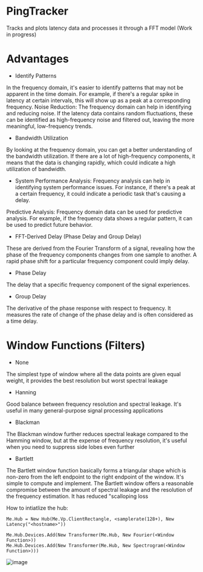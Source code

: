 # PingTracker
Tracks and plots latency data and processes it through a FFT model (Work in progress)

# Advantages

- Identify Patterns

In the frequency domain, it's easier to identify patterns that may not be apparent in the time domain. For example, if there's a regular spike in latency at certain intervals, this will show up as a peak at a corresponding frequency.
Noise Reduction: The frequency domain can help in identifying and reducing noise. If the latency data contains random fluctuations, these can be identified as high-frequency noise and filtered out, leaving the more meaningful, low-frequency trends.

- Bandwidth Utilization

By looking at the frequency domain, you can get a better understanding of the bandwidth utilization. If there are a lot of high-frequency components, it means that the data is changing rapidly, which could indicate a high utilization of bandwidth.

- System Performance Analysis: Frequency analysis can help in identifying system performance issues. For instance, if there's a peak at a certain frequency, it could indicate a periodic task that's causing a delay.

Predictive Analysis: Frequency domain data can be used for predictive analysis. For example, if the frequency data shows a regular pattern, it can be used to predict future behavior.

- FFT-Derived Delay (Phase Delay and Group Delay)

These are derived from the Fourier Transform of a signal, revealing how the phase of the frequency components changes from one sample to another.
A rapid phase shift for a particular frequency component could imply delay. 

- Phase Delay

The delay that a specific frequency component of the signal experiences.

- Group Delay

The derivative of the phase response with respect to frequency. It measures the rate of change of the phase delay and is often considered as a time delay.


# Window Functions (Filters)

- None

The simplest type of window where all the data points are given equal weight, it provides the best resolution but worst spectral leakage

- Hanning

Good balance between frequency resolution and spectral leakage. It's useful in many general-purpose signal processing applications

- Blackman

The Blackman window further reduces spectral leakage compared to the Hamming window, but at the expense of frequency resolution,
it's useful when you need to suppress side lobes even further

- Bartlett 

The Bartlett window function basically forms a triangular shape which is non-zero from the left endpoint to the right endpoint of the window.
It's simple to compute and implement. The Bartlett window offers a reasonable compromise between the amount of spectral leakage and the resolution of the frequency estimation.
It has reduced "scalloping loss


How to intiatlize the hub:

```
Me.Hub = New Hub(Me.Vp.ClientRectangle, <samplerate(128+), New Latency("<hostname>"))

Me.Hub.Devices.Add(New Transformer(Me.Hub, New Fourier(<Window Function>))
Me.Hub.Devices.Add(New Transformer(Me.Hub, New Spectrogram(<Window Function>)))
```
![image](https://github.com/TheBarret/PingTracker/assets/25234371/559cf174-fe23-4f9c-8d7e-64f2b16581ed)

